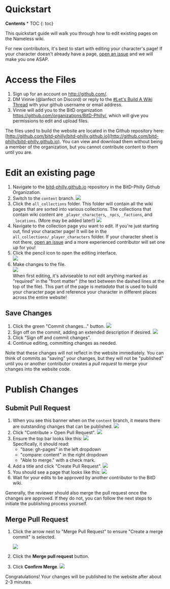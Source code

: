 ---
---

# Quickstart

<div id="toc" markdown="1">
<b>Contents</b>
* TOC
{: toc}
</div>

This quickstart guide will walk you through how to edit existing pages on the Nameless wiki. 

For new contributors, it's best to start with editing your character's page! If your character doesn't already have a page, [open an issue](issues#create-an-issue) and we will make you one ASAP.

# Access the Files

1. Sign up for an account on <http://github.com/>.
2. DM Vinnie (@lanfect on Discord) or reply to the [#Let's Build A Wiki Thread](https://discord.com/channels/1022641517170540574/1023043651925979246/1185264034472267898) with your github username or email address.
3. Vinnie will add you to the BitD organization <https://github.com/organizations/BitD-Philly/>, which will give you permissions to edit and upload files.

The files used to build the website are located in the Github repository here: [http://github.com/bitd-philly/bitd-philly.github.io](http://github.com/bitd-philly/bitd-philly.github.io). You can view and download them without being a member of the organization, but you cannot contribute content to them until you are.
   
# Edit an existing page
1. Navigate to the [bitd-philly.github.io](http://github.com/bitd-philly/bitd-philly.github.io) repository in the BitD-Philly Github Organization.
2. Switch to the `content` branch.
   ![]({{page.img_root}}quickstart/select-content-branch.png)
3. Click the `all_collections` folder. This folder will contain all the wiki pages that are sorted into various collections. The collections that contain wiki content are `_player_characters`, `_npcs`, `_factions`, and `_locations`. (More may be added later!)
   ![]({{page.img_root}}quickstart/content-branch-files.png)
4. Navigate to the collection page you want to edit. If you're just starting out, find your character page! It will be in the `all_collections/_player_characters` folder. If your character sheet is not there, [open an issue](issues#create-an-issue) and a more experienced contributor will set one up for you!
5. Click the pencil icon to open the editing interface.   
![]({{page.img_root}}quickstart/edit-pc-page.png)
6. Make changes to the file.   
   ![]({{page.img_root}}quickstart/character-sheet-template.png)   
   When first editing, it's adviseable to not edit anything marked as "required" in the "front matter" (the text between the dashed lines at the top of the file). This part of the page is *metadata* that is used to build your character page and reference your character in different places across the entire website!


## Save Changes

1. Click the green "Commit changes..." button.
   ![]({{page.img_root}}quickstart/commit-changes-button.png)
2. Sign off on the commit, adding an extended description if desired.
   ![]({{page.img_root}}quickstart/commit-changes.png)   
3. Click "Sign off and commit changes".
4. Continue editing, committing changes as needed.
   
Note that these changes will not reflect in the website immediately. You can think of commits as "saving" your changes, but they will not be "published" until you or another contributor creates a *pull request* to merge your changes into the website code.

# Publish Changes

## Submit Pull Request 

1. When you see this banner when on the `content` branch, it means there are outstanding changes that can be published.
   ![]({{page.img_root}}quickstart/pr-banner.png)
2. Click "Contribute > Open Pull Request".
   ![]({{page.img_root}}quickstart/start-pr.png)
3. Ensure the top bar looks like this:
   ![]({{page.img_root}}quickstart/compare-banner.png)     
   Specifically, it should read:
   * "base: gh-pages" in the left dropdown
   * "compare: content" in the right dropdown
   * "Able to merge." with a check mark.
4. Add a title and click "Create Pull Request".
   ![]({{page.img_root}}quickstart/pr-page.png)
5. You should see a page that looks like this:
   ![]({{page.img_root}}quickstart/saved-pr-page.png)
6. Wait for your edits to be approved by another contributor to the BitD wiki.

Generally, the reviewer should also merge the pull request once the changes are approved. If they do not, you can follow the next steps to initiate the publishing process yourself.

## Merge Pull Request 
1. Click the arrow next to "Merge Pull Request" to ensure "Create a merge commit" is selected. 
 
   ![]({{page.img_root}}quickstart/select-merge-commit.png)
2. Click the **Merge pull request** button.
3. Click **Confirm Merge**.
   ![]({{page.img_root}}quickstart/confirm-merge-button.png)

Congratulations! Your changes will be published to the website after about 2-3 minutes.